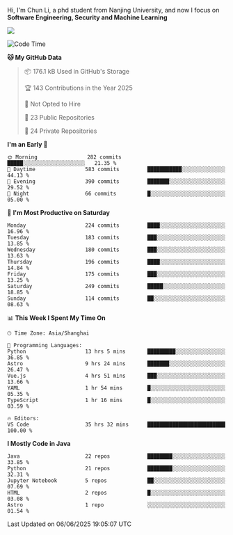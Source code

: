 Hi, I'm Chun Li, a phd student from Nanjing University, and now I focus on **Software Engineering, Security and Machine Learning**

<!--![GitHub Snake Light](https://github.com/pppppkun/pppppkun/blob/output/github-snake.svg#gh-light-mode-only)-->
<!--![GitHub Snake dark](https://github.com/pppppkun/pppppkun/blob/output/github-snake-dark.svg#gh-dark-mode-only)-->

![](https://komarev.com/ghpvc/?username=pppppkun)
<!--START_SECTION:waka-->
![Code Time](http://img.shields.io/badge/Code%20Time-2%2C146%20hrs%2043%20mins-blue)

**🐱 My GitHub Data** 

> 📦 176.1 kB Used in GitHub's Storage 
 > 
> 🏆 143 Contributions in the Year 2025
 > 
> 🚫 Not Opted to Hire
 > 
> 📜 23 Public Repositories 
 > 
> 🔑 24 Private Repositories 
 > 
**I'm an Early 🐤** 

```text
🌞 Morning                282 commits         █████░░░░░░░░░░░░░░░░░░░░   21.35 % 
🌆 Daytime                583 commits         ███████████░░░░░░░░░░░░░░   44.13 % 
🌃 Evening                390 commits         ███████░░░░░░░░░░░░░░░░░░   29.52 % 
🌙 Night                  66 commits          █░░░░░░░░░░░░░░░░░░░░░░░░   05.00 % 
```
📅 **I'm Most Productive on Saturday** 

```text
Monday                   224 commits         ████░░░░░░░░░░░░░░░░░░░░░   16.96 % 
Tuesday                  183 commits         ███░░░░░░░░░░░░░░░░░░░░░░   13.85 % 
Wednesday                180 commits         ███░░░░░░░░░░░░░░░░░░░░░░   13.63 % 
Thursday                 196 commits         ████░░░░░░░░░░░░░░░░░░░░░   14.84 % 
Friday                   175 commits         ███░░░░░░░░░░░░░░░░░░░░░░   13.25 % 
Saturday                 249 commits         █████░░░░░░░░░░░░░░░░░░░░   18.85 % 
Sunday                   114 commits         ██░░░░░░░░░░░░░░░░░░░░░░░   08.63 % 
```


📊 **This Week I Spent My Time On** 

```text
🕑︎ Time Zone: Asia/Shanghai

💬 Programming Languages: 
Python                   13 hrs 5 mins       █████████░░░░░░░░░░░░░░░░   36.85 % 
Astro                    9 hrs 24 mins       ███████░░░░░░░░░░░░░░░░░░   26.47 % 
Vue.js                   4 hrs 51 mins       ███░░░░░░░░░░░░░░░░░░░░░░   13.66 % 
YAML                     1 hr 54 mins        █░░░░░░░░░░░░░░░░░░░░░░░░   05.35 % 
TypeScript               1 hr 16 mins        █░░░░░░░░░░░░░░░░░░░░░░░░   03.59 % 

🔥 Editors: 
VS Code                  35 hrs 32 mins      █████████████████████████   100.00 % 
```

**I Mostly Code in Java** 

```text
Java                     22 repos            ████████░░░░░░░░░░░░░░░░░   33.85 % 
Python                   21 repos            ████████░░░░░░░░░░░░░░░░░   32.31 % 
Jupyter Notebook         5 repos             ██░░░░░░░░░░░░░░░░░░░░░░░   07.69 % 
HTML                     2 repos             █░░░░░░░░░░░░░░░░░░░░░░░░   03.08 % 
Astro                    1 repo              ░░░░░░░░░░░░░░░░░░░░░░░░░   01.54 % 
```




 Last Updated on 06/06/2025 19:05:07 UTC
<!--END_SECTION:waka-->
